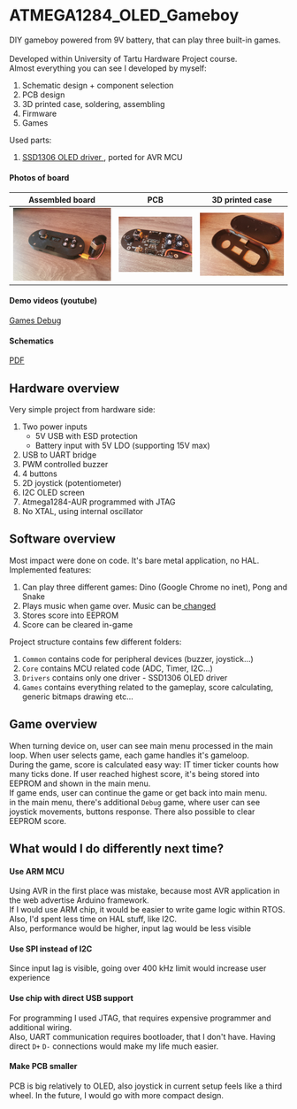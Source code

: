 # ATMEGA1284_OLED_Gameboy

DIY gameboy powered from 9V battery, that can play three built-in games. </br>
</br>
Developed within University of Tartu Hardware Project course. </br>
Almost everything you can see I developed by myself: </br>
1. Schematic design + component selection
2. PCB design
3. 3D printed case, soldering, assembling
4. Firmware
5. Games

Used parts: </br>
1. [ SSD1306 OLED driver ](https://github.com/afiskon/stm32-ssd1306), ported for AVR MCU

#### Photos of board

Assembled board |  PCB | 3D printed case
:-------------------------:|:-------------------------:|:-------------------------:
<img src="/media/assembled.png" width="auto" height="auto"/></br>  |  <img src="/media/pcb.png" width="auto" height="auto"/></br> | <img src="/media/case.png" width="auto" height="auto"/></br> 

#### Demo videos (youtube)

[ Games ](https://www.youtube.com/watch?v=D_vLn6cdAP8&ab_channel=LeonidTsigrinski)
[ Debug ](https://www.youtube.com/watch?v=agJH_pz0l60&ab_channel=LeonidTsigrinski)

#### Schematics

[ PDF ](https://github.com/Leonid-98/ATMEGA1284_OLED_Gameboy/blob/main/media/schematic.pdf)


## Hardware overview

Very simple project from hardware side: </br>
1. Two power inputs
    - 5V USB with ESD protection
    - Battery input with 5V LDO (supporting 15V max)
2. USB to UART bridge
4. PWM controlled buzzer
5. 4 buttons
6. 2D joystick (potentiometer)
7. I2C OLED screen
8. Atmega1284-AUR programmed with JTAG
9. No XTAL, using internal oscillator

## Software overview

Most impact were done on code. It's bare metal application, no HAL. Implemented features:</br>
1. Can play three different games: Dino (Google Chrome no inet), Pong and Snake
2. Plays music when game over. Music can be[ changed ](https://github.com/robsoncouto/arduino-songs)
3. Stores score into EEPROM
4. Score can be cleared in-game

Project structure contains few different folders:
1. `Common` contains code for peripheral devices (buzzer, joystick...)
2. `Core` contains MCU related code (ADC, Timer, I2C...)
3. `Drivers` contains only one driver - SSD1306 OLED driver
4. `Games` contains everything related to the gameplay, score calculating, generic bitmaps drawing etc...

## Game overview

When turning device on, user can see main menu processed in the main loop.
When user selects game, each game handles it's gameloop. </br>
During the game, score is calculated easy way: IT timer ticker counts how many ticks done. If user reached highest score, it's being stored into EEPROM and shown in the main menu. </br>
If game ends, user can continue the game or get back into main menu. </br>
in the main menu, there's additional `Debug` game, where user can see joystick movements, buttons response. There also possible to clear EEPROM score. </br>

## What would I do differently next time?

#### Use ARM MCU
Using AVR in the first place was mistake, because most AVR application in the web advertise Arduino framework. </br>
If I would use ARM chip, it would be easier to write game logic within RTOS. Also, I'd spent less time on HAL stuff, like I2C. </br>
Also, performance would be higher, input lag would be less visible

#### Use SPI instead of I2C
Since input lag is visible, going over 400 kHz limit would increase user experience

#### Use chip with direct USB support
For programming I used JTAG, that requires expensive programmer and additional wiring. </br>
Also, UART communication requires bootloader, that I don't have. Having  direct `D+` `D-` connections would make my life much easier.

#### Make PCB smaller
PCB is big relatively to OLED, also joystick in current setup feels like a third wheel. In the future, I would go with more compact design.




